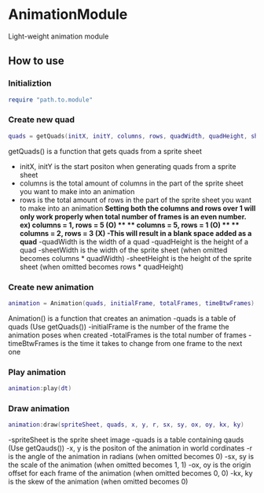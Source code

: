 # AnimationModule
Light-weight animation module


## How to use

### Initializtion
```lua
require "path.to.module"
```

### Create new quad
```lua
quads = getQuads(initX, initY, columns, rows, quadWidth, quadHeight, sheetWidth, sheetHeight)
```
getQuads() is a function that gets quads from a sprite sheet
  - initX, initY is the start positon when generating quads from a sprite sheet
  - columns is the total amount of columns in the part of the sprite sheet you want to make into an animation
  - rows is the total amount of rows in the part of the sprite sheet you want to make into an animation
  **Setting both the columns and rows over 1 will only work properly when total number of frames is an even number.**
  **ex) columns = 1, rows = 5 (O) **
  **    columns = 5, rows = 1 (O) **
  **    columns = 2, rows = 3 (X) -This will result in a blank space added as a quad**
  -quadWidth is the width of a quad
  -quadHeight is the height of a quad
  -sheetWidth is the width of the sprite sheet (when omitted becomes columns * quadWidth)
  -sheetHeight is the height of the sprite sheet (when omitted becomes rows * quadHeight)
  
### Create new animation
```lua
animation = Animation(quads, initialFrame, totalFrames, timeBtwFrames)
```
Animation() is a function that creates an animation
  -quads is a table of quads (Use getQuads())
  -initialFrame is the number of the frame the animation poses when created 
  -totalFrames is the total number of frames
  -timeBtwFrames is the time it takes to change from one frame to the next one

### Play animation
```lua
animation:play(dt)
```

### Draw animation
```lua
animation:draw(spriteSheet, quads, x, y, r, sx, sy, ox, oy, kx, ky)
```
  -spriteSheet is the sprite sheet image
  -quads is a table containing qauds (Use getQauds())
  -x, y is the positon of the animation in world cordinates
  -r is the angle of the animation in radians (when omitted becomes 0)
  -sx, sy is the scale of the animation (when omitted becomes 1, 1)
  -ox, oy is the origin offset for each frame of the animation (when omitted becomes 0, 0)
  -kx, ky is the skew of the animation (when omitted becomes 0)
